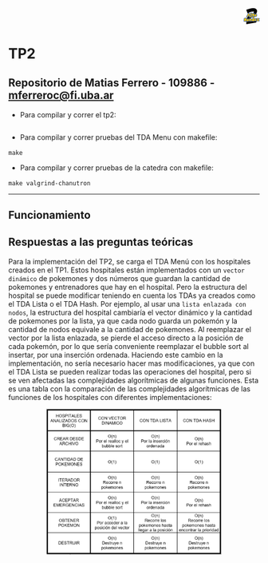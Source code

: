 <div align="right">
<img width="32px" src="img/algo2.svg">
</div>

# TP2

## Repositorio de Matias Ferrero - 109886 - mferreroc@fi.uba.ar

- Para compilar y correr el tp2:

```

```

- Para compilar y correr pruebas del TDA Menu con makefile:

```
make
```

- Para compilar y correr pruebas de la catedra con makefile:

```
make valgrind-chanutron
```
---
##  Funcionamiento



## Respuestas a las preguntas teóricas

Para la implementación del TP2, se carga el TDA Menú con los hospitales creados en el TP1. Estos hospitales están implementados con un `vector dinámico` de pokemones y dos números que guardan la cantidad de pokemones y entrenadores que hay en el hospital. 
Pero la estructura del hospital se puede modificar teniendo en cuenta los TDAs ya creados como el TDA Lista o el TDA Hash. Por ejemplo, al usar una `lista enlazada con nodos`, la estructura del hospital cambiaría el vector dinámico y la cantidad de pokemones por la lista, ya que cada nodo guarda un pokemón y la cantidad de nodos equivale a la cantidad de pokemones. Al reemplazar el vector por la lista enlazada, se pierde el acceso directo a la posición de cada pokemón, por lo que sería conveniente reemplazar el bubble sort al insertar, por una inserción ordenada. Haciendo este cambio en la implementación, no sería necesario hacer mas modificaciones, ya que con el TDA Lista se pueden realizar todas las operaciones del hospital, pero si se ven afectadas las complejidades algorítmicas de algunas funciones. Esta es una tabla con la comparación de las complejidades algorítmicas de las funciones de los hospitales con diferentes implementaciones:

<div  align="center">
<img  width="70%"  src="img/diagrama_comparacion_funciones_hospital.jpg">
</div>
